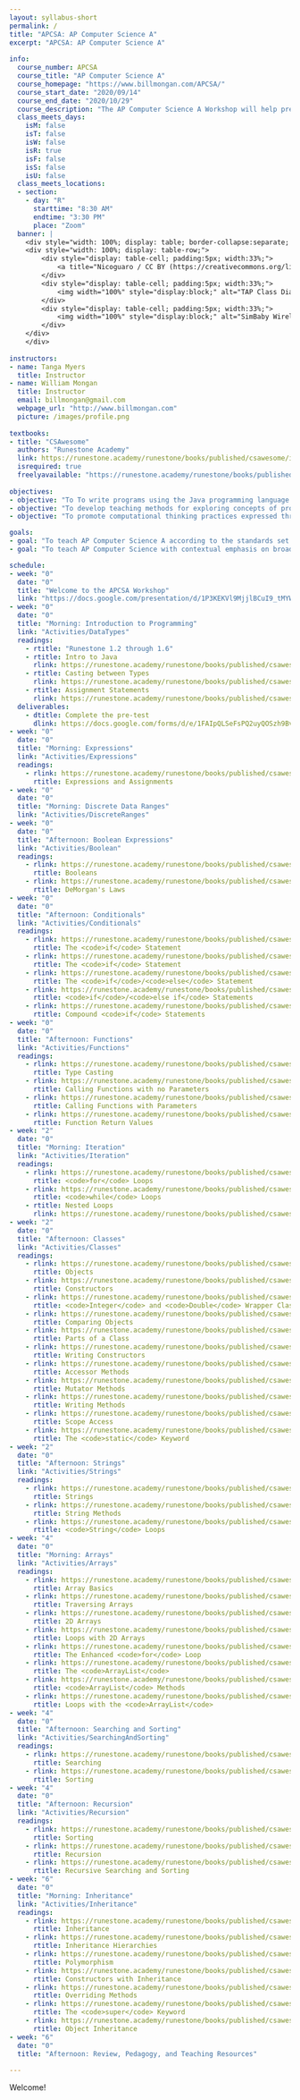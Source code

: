 ```yaml
---
layout: syllabus-short
permalink: /
title: "APCSA: AP Computer Science A"
excerpt: "APCSA: AP Computer Science A"
    
info:
  course_number: APCSA
  course_title: "AP Computer Science A"
  course_homepage: "https://www.billmongan.com/APCSA/"
  course_start_date: "2020/09/14"
  course_end_date: "2020/10/29"
  course_description: "The AP Computer Science A Workshop will help prepare teachers to teach AP Computer Science, including detailed practice on the programming concepts covered on the AP Exam.  In addition, we will review and practice pedagogical strategies for teaching Computer Science and programming, with a particular emphasis on tools to aid in teaching remotely.  Topics will include an introduction to the Java programming language, variables, conditionals, loops, objects, Strings, arrays, algorithms (including searching and sorting), inheritance, teaching strategies, and tools for remote collaborative learning.  The workshop will be held virtually, bi-weekly from September 17, 2020 through October 29, 2020, for 7 hours per day (8:30 AM to 3:30 PM)."
  class_meets_days:
    isM: false
    isT: false
    isW: false
    isR: true
    isF: false 
    isS: false
    isU: false
  class_meets_locations:
  - section:
    - day: "R"
      starttime: "8:30 AM"
      endtime: "3:30 PM"
      place: "Zoom"      
  banner: |
    <div style="width: 100%; display: table; border-collapse:separate; border-spacing:5px;">
    <div style="width: 100%; display: table-row;">
        <div style="display: table-cell; padding:5px; width:33%;">
            <a title="Nicoguaro / CC BY (https://creativecommons.org/licenses/by/4.0)" href="https://commons.wikimedia.org/wiki/File:Iris_dataset_scatterplot.svg"><img width="100%" style="display:block;"  alt="Iris dataset scatterplot" src="https://upload.wikimedia.org/wikipedia/commons/thumb/5/56/Iris_dataset_scatterplot.svg/512px-Iris_dataset_scatterplot.svg.png"></a>
        </div>
        <div style="display: table-cell; padding:5px; width:33%;">
            <img width="100%" style="display:block;" alt="TAP Class Diagram" src="http://www.billmongan.com/files/media/software-clusternav/clusternav.jpg">
        </div>
        <div style="display: table-cell; padding:5px; width:33%;">
            <img width="100%" style="display:block;" alt="SimBaby Wireless Respiratory Analysis with the Smart Fabric Bellyband" src="http://www.billmongan.com/files/media/software-iotframework/simbaby.jpg">
        </div>
    </div>
    </div>    
    
instructors:
- name: Tanga Myers
  title: Instructor
- name: William Mongan
  title: Instructor
  email: billmongan@gmail.com
  webpage_url: "http://www.billmongan.com"
  picture: /images/profile.png      
  
textbooks:
- title: "CSAwesome"
  authors: "Runestone Academy"
  link: https://runestone.academy/runestone/books/published/csawesome/index.html
  isrequired: true 
  freelyavailable: "https://runestone.academy/runestone/books/published/csawesome/index.html"
      
objectives:
- objective: "To To write programs using the Java programming language that demonstrate each of the concepts of the AP Computer Science A course, including primitive data types, classes, conditionals, iteration, classes, arrays, multidimensional arrays, the ArrayList, inheritance, recursion, and algorithms"
- objective: "To develop teaching methods for exploring concepts of programming using programming and unplugged style activities, with an emphasis on recurring themes of modularity, control, variables, and impact"
- objective: "To promote computational thinking practices expressed through the vehicle of programming according to the AP Computational Thinking Skills"

goals:
- goal: "To teach AP Computer Science A according to the standards set forth in the <a href=\"https://apcentral.collegeboard.org/pdf/ap-computer-science-a-course-and-exam-description.pdf?course=ap-computer-science-a\">AP Computer Science guide</a> and in relevant <a href=\"https://www.csteachers.org/page/standards\">CSTA recommended standards</a>"
- goal: "To teach AP Computer Science with contextual emphasis on broader societal impacts and the ubiquitous reach of computing"

schedule:
- week: "0"
  date: "0"
  title: "Welcome to the APCSA Workshop"
  link: "https://docs.google.com/presentation/d/1P3KEKVl9MjjlBCuI9_tMYW9Jq8dPegpBmvaib1PpWV8/edit"
- week: "0"
  date: "0"
  title: "Morning: Introduction to Programming"
  link: "Activities/DataTypes"
  readings:
    - rtitle: "Runestone 1.2 through 1.6"
    - rtitle: Intro to Java
      rlink: https://runestone.academy/runestone/books/published/csawesome/Unit1-Getting-Started/topic-1-2-java-intro.html
    - rtitle: Casting between Types
      rlink: https://runestone.academy/runestone/books/published/csawesome/Unit1-Getting-Started/topic-1-6-casting.html
    - rtitle: Assignment Statements
      rlink: https://runestone.academy/runestone/books/published/csawesome/Unit1-Getting-Started/topic-1-4-assignment.html
  deliverables:
    - dtitle: Complete the pre-test
      dlink: https://docs.google.com/forms/d/e/1FAIpQLSeFsPQ2uyQOSzh9BvbNXnyRdLmw6fCzCLeXHBGHwxqODf2M_w/viewform?usp=sf_link
- week: "0"
  date: "0"
  title: "Morning: Expressions"
  link: "Activities/Expressions"
  readings:
    - rlink: https://runestone.academy/runestone/books/published/csawesome/Unit1-Getting-Started/topic-1-4-assignment.html	
      rtitle: Expressions and Assignments  
- week: "0"
  date: "0"
  title: "Morning: Discrete Data Ranges"
  link: "Activities/DiscreteRanges"  
- week: "0"
  date: "0"
  title: "Afternoon: Boolean Expressions"
  link: "Activities/Boolean" 
  readings:
    - rlink: https://runestone.academy/runestone/books/published/csawesome/Unit3-If-Statements/topic-3-1-booleans.html
      rtitle: Booleans
    - rlink: https://runestone.academy/runestone/books/published/csawesome/Unit3-If-Statements/topic-3-6-DeMorgan.html 
      rtitle: DeMorgan's Laws   
- week: "0"
  date: "0"
  title: "Afternoon: Conditionals"
  link: "Activities/Conditionals" 
  readings:
    - rlink: https://runestone.academy/runestone/books/published/csawesome/Unit3-If-Statements/topic-3-2-ifs.html
      rtitle: The <code>if</code> Statement 
    - rlink: https://runestone.academy/runestone/books/published/csawesome/Unit3-If-Statements/topic-3-2-ifs.html
      rtitle: The <code>if</code> Statement
    - rlink: https://runestone.academy/runestone/books/published/csawesome/Unit3-If-Statements/topic-3-3-if-else.html
      rtitle: The <code>if</code>/<code>else</code> Statement 
    - rlink: https://runestone.academy/runestone/books/published/csawesome/Unit3-If-Statements/topic-3-4-else-ifs.html
      rtitle: <code>if</code>/<code>else if</code> Statements
    - rlink: https://runestone.academy/runestone/books/published/csawesome/Unit3-If-Statements/topic-3-5-compound-ifs.html 
      rtitle: Compound <code>if</code> Statements      
- week: "0"
  date: "0"
  title: "Afternoon: Functions"
  link: "Activities/Functions"
  readings:
    - rlink: https://runestone.academy/runestone/books/published/csawesome/Unit1-Getting-Started/topic-1-6-casting.html 
      rtitle: Type Casting
    - rlink: https://runestone.academy/runestone/books/published/csawesome/Unit2-Using-Objects/topic-2-3-methods-no-params.html
      rtitle: Calling Functions with no Parameters
    - rlink: https://runestone.academy/runestone/books/published/csawesome/Unit2-Using-Objects/topic-2-4-methods-with-params.html
      rtitle: Calling Functions with Parameters
    - rlink: https://runestone.academy/runestone/books/published/csawesome/Unit2-Using-Objects/topic-2-5-methods-return.html
      rtitle: Function Return Values  
- week: "2"
  date: "0"
  title: "Morning: Iteration"
  link: "Activities/Iteration"  
  readings:
    - rlink: https://runestone.academy/runestone/books/published/csawesome/Unit4-Iteration/topic-4-2-for-loops.html
      rtitle: <code>for</code> Loops  
    - rlink: https://runestone.academy/runestone/books/published/csawesome/Unit4-Iteration/topic-4-1-while-loops.html
      rtitle: <code>while</code> Loops 
    - rtitle: Nested Loops
      rlink: https://runestone.academy/runestone/books/published/csawesome/Unit4-Iteration/topic-4-4-nested-loops.html    
- week: "2"
  date: "0"
  title: "Afternoon: Classes"
  link: "Activities/Classes"  
  readings:
    - rlink: https://runestone.academy/runestone/books/published/csawesome/Unit2-Using-Objects/topic-2-1-objects-intro-turtles.html
      rtitle: Objects  
    - rlink: https://runestone.academy/runestone/books/published/csawesome/Unit2-Using-Objects/topic-2-2-constructors.html
      rtitle: Constructors
    - rlink: https://runestone.academy/runestone/books/published/csawesome/Unit2-Using-Objects/topic-2-8-IntegerDouble.html
      rtitle: <code>Integer</code> and <code>Double</code> Wrapper Classes    
    - rlink: https://runestone.academy/runestone/books/published/csawesome/Unit3-If-Statements/topic-3-7-comparing-objects.html 
      rtitle: Comparing Objects
    - rlink: https://runestone.academy/runestone/books/published/csawesome/Unit5-Writing-Classes/topic-5-1-parts-of-class.html
      rtitle: Parts of a Class    
    - rlink: https://runestone.academy/runestone/books/published/csawesome/Unit5-Writing-Classes/topic-5-2-writing-constructors.html 
      rtitle: Writing Constructors
    - rlink: https://runestone.academy/runestone/books/published/csawesome/Unit5-Writing-Classes/topic-5-4-accessor-methods.html
      rtitle: Accessor Methods
    - rlink: https://runestone.academy/runestone/books/published/csawesome/Unit5-Writing-Classes/topic-5-5-mutator-methods.html
      rtitle: Mutator Methods
    - rlink: https://runestone.academy/runestone/books/published/csawesome/Unit5-Writing-Classes/topic-5-6-writing-methods.html
      rtitle: Writing Methods   
    - rlink: https://runestone.academy/runestone/books/published/csawesome/Unit5-Writing-Classes/topic-5-8-scope-access.html 
      rtitle: Scope Access
    - rlink: https://runestone.academy/runestone/books/published/csawesome/Unit5-Writing-Classes/topic-5-7-static-vars-methods.html
      rtitle: The <code>static</code> Keyword    
- week: "2"
  date: "0"
  title: "Afternoon: Strings"
  link: "Activities/Strings" 
  readings:
    - rlink: https://runestone.academy/runestone/books/published/csawesome/Unit2-Using-Objects/topic-2-6-strings.htm	
      rtitle: Strings
    - rlink: https://runestone.academy/runestone/books/published/csawesome/Unit2-Using-Objects/topic-2-7-string-methods.html
      rtitle: String Methods 
    - rlink: https://runestone.academy/runestone/books/published/csawesome/Unit4-Iteration/topic-4-3-strings-loops.html 
      rtitle: <code>String</code> Loops             
- week: "4"
  date: "0"
  title: "Morning: Arrays"
  link: "Activities/Arrays"  
  readings:
    - rlink: https://runestone.academy/runestone/books/published/csawesome/Unit6-Arrays/topic-6-1-array-basics.html
      rtitle: Array Basics 
    - rlink: https://runestone.academy/runestone/books/published/csawesome/Unit6-Arrays/topic-6-2-traversing-arrays.html
      rtitle: Traversing Arrays   
    - rlink: https://runestone.academy/runestone/books/published/csawesome/Unit8-2DArray/topic-8-1-2D-arrays.html
      rtitle: 2D Arrays
    - rlink: https://runestone.academy/runestone/books/published/csawesome/Unit8-2DArray/topic-8-2-2D-array-loops.html
      rtitle: Loops with 2D Arrays  
    - rlink: https://runestone.academy/runestone/books/published/csawesome/Unit6-Arrays/topic-6-3-arrays-with-foreach.html 
      rtitle: The Enhanced <code>for</code> Loop
    - rlink: https://runestone.academy/runestone/books/published/csawesome/Unit7-ArrayList/topic-7-1-arraylist-basics.html
      rtitle: The <code>ArrayList</code>
    - rlink: https://runestone.academy/runestone/books/published/csawesome/Unit7-ArrayList/topic-7-2-arraylist-methods.html
      rtitle: <code>ArrayList</code> Methods
    - rlink: https://runestone.academy/runestone/books/published/csawesome/Unit7-ArrayList/topic-7-3-arraylist-loops.html 
      rtitle: Loops with the <code>ArrayList</code>      
- week: "4"
  date: "0"
  title: "Afternoon: Searching and Sorting"
  link: "Activities/SearchingAndSorting"
  readings:
    - rlink: https://runestone.academy/runestone/books/published/csawesome/Unit7-ArrayList/topic-7-5-searching.html 
      rtitle: Searching
    - rlink: https://runestone.academy/runestone/books/published/csawesome/Unit7-ArrayList/topic-7-6-sorting.html 
      rtitle: Sorting  
- week: "4"
  date: "0"
  title: "Afternoon: Recursion"
  link: "Activities/Recursion"
  readings:
    - rlink: https://runestone.academy/runestone/books/published/csawesome/Unit7-ArrayList/topic-7-6-sorting.html 
      rtitle: Sorting
    - rlink: https://runestone.academy/runestone/books/published/csawesome/Unit10-Recursion/topic-10-1-recursion.html
      rtitle: Recursion
    - rlink: https://runestone.academy/runestone/books/published/csawesome/Unit10-Recursion/topic-10-2-recursive-search-sort.html 
      rtitle: Recursive Searching and Sorting    
- week: "6"
  date: "0"
  title: "Morning: Inheritance"
  link: "Activities/Inheritance"
  readings:
    - rlink: https://runestone.academy/runestone/books/published/csawesome/Unit9-Inheritance/topic-9-1-inheritance.html
      rtitle: Inheritance
    - rlink: https://runestone.academy/runestone/books/published/csawesome/Unit9-Inheritance/topic-9-5-hierarchies.html 
      rtitle: Inheritance Hierarchies
    - rlink: https://runestone.academy/runestone/books/published/csawesome/Unit9-Inheritance/topic-9-6-polymorphism.html 
      rtitle: Polymorphism
    - rlink: https://runestone.academy/runestone/books/published/csawesome/Unit9-Inheritance/topic-9-2-constructors.html
      rtitle: Constructors with Inheritance
    - rlink: https://runestone.academy/runestone/books/published/csawesome/Unit9-Inheritance/topic-9-3-overriding.html 
      rtitle: Overriding Methods
    - rlink: https://runestone.academy/runestone/books/published/csawesome/Unit9-Inheritance/topic-9-4-super.html
      rtitle: The <code>super</code> Keyword
    - rlink: https://runestone.academy/runestone/books/published/csawesome/Unit9-Inheritance/topic-9-7-Object.html 
      rtitle: Object Inheritance  
- week: "6"
  date: "0"
  title: "Afternoon: Review, Pedagogy, and Teaching Resources"
  
---
```

Welcome!
